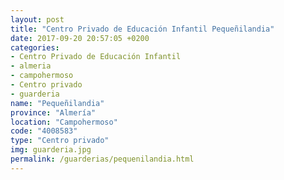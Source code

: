 ```yaml
---
layout: post
title: "Centro Privado de Educación Infantil Pequeñilandia"
date: 2017-09-20 20:57:05 +0200
categories:
- Centro Privado de Educación Infantil
- almeria
- campohermoso
- Centro privado
- guarderia
name: "Pequeñilandia"
province: "Almería"
location: "Campohermoso"
code: "4008583"
type: "Centro privado"
img: guarderia.jpg
permalink: /guarderias/pequenilandia.html
---
```

